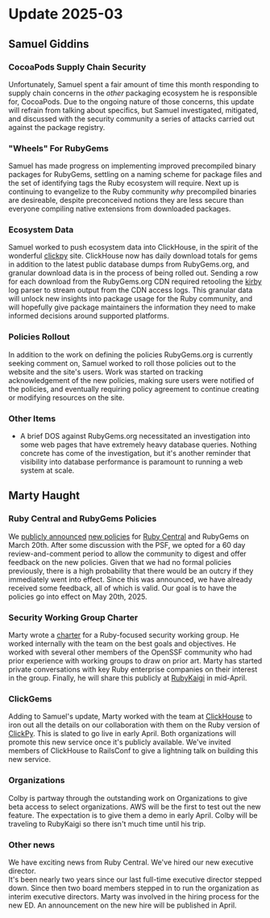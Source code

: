 # Update 2025-03

## Samuel Giddins

### CocoaPods Supply Chain Security

Unfortunately, Samuel spent a fair amount of time this month responding to supply chain concerns in the _other_ packaging ecosystem he is responsible for, CocoaPods. Due to the ongoing nature of those concerns, this update will refrain from talking about specifics, but Samuel investigated, mitigated, and discussed with the security community a series of attacks carried out against the package registry.

### "Wheels" For RubyGems

Samuel has made progress on implementing improved precompiled binary packages for RubyGems, settling on a naming scheme for package files and the set of identifying tags the Ruby ecosystem will require. Next up is continuing to evangelize to the Ruby community _why_ precompiled binaries are desireable, despite preconceived notions they are less secure than everyone compiling native extensions from downloaded packages.

### Ecosystem Data

Samuel worked to push ecosystem data into ClickHouse, in the spirit of the wonderful [clickpy](https://clickpy.clickhouse.com/) site. ClickHouse now has daily download totals for gems in addition to the latest public database dumps from RubyGems.org, and granular download data is in the process of being rolled out. Sending a row for each download from the RubyGems.org CDN required retooling the [kirby](https://github.com/rubytogether/kirby) log parser to stream output from the CDN access logs. This granular data will unlock new insights into package usage for the Ruby community, and will hopefully give package maintainers the information they need to make informed decisions around supported platforms.

### Policies Rollout

In addition to the work on defining the policies RubyGems.org is currently seeking comment on, Samuel worked to roll those policies out to the website and the site's users. Work was started on tracking acknowledgement of the new policies, making sure users were notified of the policies, and eventually requiring policy agreement to continue creating or modifying resources on the site.

### Other Items

* A brief DOS against RubyGems.org necessitated an investigation into some web pages that have extremely heavy database queries. Nothing concrete has come of the investigation, but it's another reminder that visibility into database performance is paramount to running a web system at scale.


## Marty Haught

### Ruby Central and RubyGems Policies

We [publicly announced](https://rubycentral.org/news/introducing-new-policies-to-support-the-growth-of-rubygems/) [new policies](https://rubygems.org/policies) for [Ruby Central](https://rubycentral.org/privacy-notice/) and RubyGems on March 20th.  After some discussion with the PSF, we opted for a 60 day review-and-comment period to allow the community to digest and offer feedback on the new policies.  Given that we had no formal policies previously, there is a high probability that there would be an outcry if they immediately went into effect.  Since this was announced, we have already received some feedback, all of which is valid.  Our goal is to have the policies go into effect on May 20th, 2025.

### Security Working Group Charter

Marty wrote a [charter](https://docs.google.com/document/d/1c0k_v2v2F425MU5d_eeKCap1eHAx4PN2VquwN-comOc/edit?usp=sharing) for a Ruby-focused security working group.  He worked internally with the team on the best goals and objectives.  He  worked with several other members of the OpenSSF community who had prior experience with working groups to draw on prior art.  Marty has started private conversations with key Ruby enterprise companies on their interest in the group.  Finally, he will share this publicly at [RubyKaigi](https://rubykaigi.org/2025/) in mid-April.

### ClickGems

Adding to Samuel's update, Marty worked with the team at [ClickHouse](https://clickhouse.com) to iron out all the details on our collaboration with them on the Ruby version of [ClickPy](https://clickpy.clickhouse.com).  This is slated to go live in early April.  Both organizations will promote this new service once it's publicly available.  We've invited members of ClickHouse to RailsConf to give a lightning talk on building this new service.

### Organizations

Colby is partway through the outstanding work on Organizations to give beta access to select organizations.  AWS will be the first to test out the new feature.  The expectation is to give them a demo in early April.  Colby will be traveling to RubyKaigi so there isn't much time until his trip.

### Other news

We have exciting news from Ruby Central.  We've hired our new executive director.  
It's been nearly two years since our last full-time executive director stepped down.  Since then two board members stepped in to run the organization as interim executive directors.  Marty was involved in the hiring process for the new ED.  An announcement on the new hire will be published in April. 
